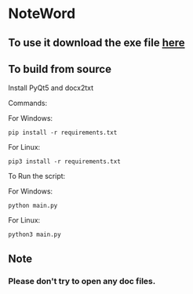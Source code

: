 # NoteWord

## To use it download the exe file [here](https://github.com/Harsh-0986/NoteWord/releases/tag/v1.0.1)

## To build from source

Install PyQt5 and docx2txt 

Commands:

For Windows:
```
pip install -r requirements.txt
```

For Linux:
```
pip3 install -r requirements.txt
```

To Run the script:

For Windows:
```
python main.py
```

For Linux:
```
python3 main.py
```

## Note
### Please don't try to open any doc files.
